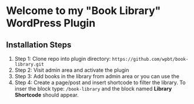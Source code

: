 # Welcome to my "Book Library" WordPress Plugin

## Installation Steps

1. Step 1:
   Clone repo into plugin directory: `https://github.com/wpbt/book-library.git`
2. Step 2:
   Visit admin area and activate the plugin
3. Step 3:
   Add books in the library from admin area or you can use the
4. Step 4:
   Create a page/post and insert shortcode to filter the library. To inser the block type: `/book-library` and the block named **Library Shortcode** should appear.
